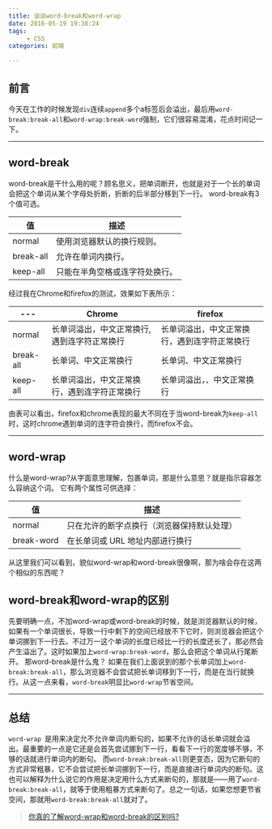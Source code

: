 ```yaml
---
title: 谈谈word-break和word-wrap
date: 2016-05-19 19:38:24
tags: 
     - CSS
categories: 前端

---
```


## 前言

今天在工作的时候发现`div`连续`append`多个a标签后会溢出，最后用`word-break:break-all`和`word-wrap:break-word`强制，它们很容易混淆，花点时间记一下。

<!-- more -->

---

## word-break
word-break是干什么用的呢？顾名思义，把单词断开，也就是对于一个长的单词会把这个单词从某个字母处折断，折断的后半部分移到下一行。
word-break有3个值可选。

|值 |	描述|
|---|---|
|normal |	使用浏览器默认的换行规则。
|break-all| 	允许在单词内换行。
|keep-all| 	只能在半角空格或连字符处换行。

经过我在Chrome和firefox的测试，效果如下表所示：

|---|Chrome|firefox|
|--|--|--|
|normal|长单词溢出，中文正常换行,遇到连字符正常换行|长单词溢出，中文正常换行，遇到连字符正常换行|
|break-all|长单词、中文正常换行|长单词、中文正常换行|
|keep-all|长单词溢出，中文正常换行，遇到连字符正常换行|长单词溢出，、中文正常换行|
由表可以看出，firefox和chrome表现的最大不同在于当word-break为`keep-all`时，这时chrome遇到单词的连字符会换行，而firefox不会。

---

## word-wrap

什么是word-wrap?从字面意思理解，包裹单词，那是什么意思？就是指示容器怎么容纳这个词。
它有两个属性可供选择：

|值 	|描述|
|---|---|
|normal 	|只在允许的断字点换行（浏览器保持默认处理）|
|break-word| 	在长单词或 URL 地址内部进行换行|

从这里我们可以看到，貌似word-wrap和word-break很像啊，那为啥会存在这两个相似的东西呢？

## word-break和word-wrap的区别
先要明确一点，不加word-wrap或word-break的时候，就是浏览器默认的时候，如果有一个单词很长，导致一行中剩下的空间已经放不下它时，则浏览器会把这个单词挪到下一行去。不过万一这个单词的长度已经比一行的长度还长了，那必然会产生溢出了。这时如果加上`word-wrap:break-word`，那么会把这个单词从行尾断开。
那word-break是什么鬼？
如果在我们上面说到的那个长单词加上`word-break:break-all`，那么浏览器不会尝试把长单词移到下一行，而是在当行就换行。从这一点来看，`word-break`明显比`word-wrap`节省空间。

---

## 总结
`word-wrap `是用来决定允不允许单词内断句的，如果不允许的话长单词就会溢出。最重要的一点是它还是会首先尝试挪到下一行，看看下一行的宽度够不够，不够的话就进行单词内的断句。
而`word-break:break-all`则更变态，因为它断句的方式非常粗暴，它不会尝试把长单词挪到下一行，而是直接进行单词内的断句。这也可以解释为什么说它的作用是决定用什么方式来断句的，那就是——用了`word-break:break-all`，就等于使用粗暴方式来断句了。总之一句话，如果您想更节省空间，那就用`word-break:break-all`就对了。

> [你真的了解word-wrap和word-break的区别吗?](http://www.cnblogs.com/2050/archive/2012/08/10/2632256.html)
